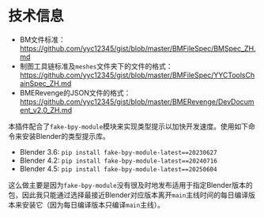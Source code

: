 # 技术信息

* BM文件标准：https://github.com/yyc12345/gist/blob/master/BMFileSpec/BMSpec_ZH.md
* 制图工具链标准及`meshes`文件夹下的文件的格式：https://github.com/yyc12345/gist/blob/master/BMFileSpec/YYCToolsChainSpec_ZH.md
* BMERevenge的JSON文件的格式：https://github.com/yyc12345/gist/blob/master/BMERevenge/DevDocument_v2.0_ZH.md

本插件配合了`fake-bpy-module`模块来实现类型提示以加快开发速度。使用如下命令来安装Blender的类型提示库。

* Blender 3.6: `pip install fake-bpy-module-latest==20230627`
* Blender 4.2: `pip install fake-bpy-module-latest==20240716`
* Blender 4.5: `pip install fake-bpy-module-latest==20250604`

这么做主要是因为`fake-bpy-module`没有很及时地发布适用于指定Blender版本的包，因此我只能通过选择最接近Blender对应版本离开`main`主线时间的每日编译版本来安装它（因为每日编译版本只编译`main`主线）。

